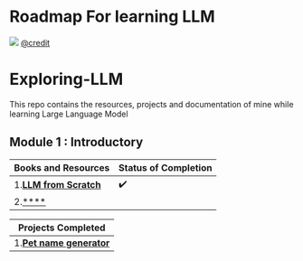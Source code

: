 # Roadmap For learning LLM
![](https://github.com/Utshav-paudel/LLM-Zero-to-Hero/blob/005de40ff05da7ab3e879b13925f536868be9cb7/File_dump/roadmap_scientist.png)
[@credit](https://github.com/mlabonne/llm-course/tree/main)
# Exploring-LLM
This repo contains the resources, projects and documentation of mine while learning Large Language Model 

## Module 1 : Introductory
| Books and Resources | Status of Completion |
| ----- | -----|
| 1.[**LLM from Scratch**](https://youtu.be/UU1WVnMk4E8?si=2r58NpTIn-Z0Y_Z2)| ✔️ |
| 2.[****]()|  |

| Projects Completed |
| ----------------- |
|1.[**Pet name generator**](https://github.com/Utshav-paudel/Petname-Generator) |
